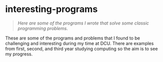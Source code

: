 # interesting-programs
> *Here are some of the programs I wrote that solve some *classic* programming problems.*

These are some of the programs and problems that I found to be challenging and interesting during my time at DCU.
There are examples from first, second, and third year studying computing so the aim is to see my progress.
